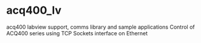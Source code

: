# acq400_lv
acq400 labview support, comms library and sample applications
Control of ACQ400 series using TCP Sockets interface on Ethernet

